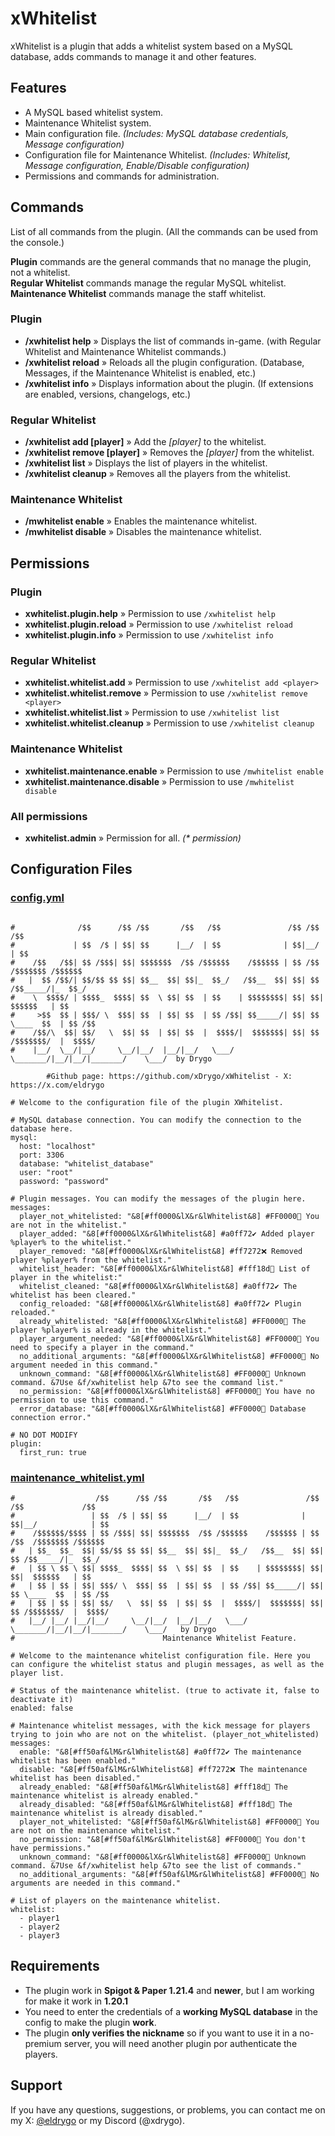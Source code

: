 # xWhitelist

xWhitelist is a plugin that adds a whitelist system based on a MySQL database, adds commands to manage it and other features.

## Features
- A MySQL based whitelist system.
- Maintenance Whitelist system.
- Main configuration file. *(Includes: MySQL database credentials, Message configuration)*
- Configuration file for Maintenance Whitelist. *(Includes: Whitelist, Message configuration, Enable/Disable configuration)*
- Permissions and commands for administration.

## Commands
List of all commands from the plugin. (All the commands can be  used from the console.)  

**Plugin** commands are the general commands that no manage the plugin, not a whitelist.  
**Regular Whitelist** commands manage the regular MySQL whitelist.  
**Maintenance Whitelist** commands manage the staff whitelist.

### Plugin
- **/xwhitelist help** » Displays the list of commands in-game. (with Regular Whitelist and Maintenance Whitelist commands.)
- **/xwhitelist reload** » Reloads all the plugin configuration. (Database, Messages, if the Maintenance Whitelist is enabled, etc.)
- **/xwhitelist info** » Displays information about the plugin. (If extensions are enabled, versions, changelogs, etc.)

### Regular Whitelist
- **/xwhitelist add [player]** » Add the *[player]* to the whitelist.
- **/xwhitelist remove [player]** » Removes the *[player]* from the whitelist.
- **/xwhitelist list** » Displays the list of players in the whitelist.
- **/xwhitelist cleanup** » Removes all the players from the whitelist.

### Maintenance Whitelist
- **/mwhitelist enable** » Enables the maintenance whitelist.
- **/mwhitelist disable** » Disables the maintenance whitelist.

## Permissions
### Plugin
- **xwhitelist.plugin.help** » Permission to use `/xwhitelist help`
- **xwhitelist.plugin.reload** » Permission to use `/xwhitelist reload`
- **xwhitelist.plugin.info** » Permission to use `/xwhitelist info`
### Regular Whitelist
- **xwhitelist.whitelist.add** » Permission to use  `/xwhitelist add <player>`
- **xwhitelist.whitelist.remove** » Permission to use  `/xwhitelist remove <player>`
- **xwhitelist.whitelist.list** » Permission to use  `/xwhitelist list`
- **xwhitelist.whitelist.cleanup** » Permission to use `/xwhitelist cleanup`
### Maintenance Whitelist
- **xwhitelist.maintenance.enable** » Permission to use `/mwhitelist enable`
- **xwhitelist.maintenance.disable** » Permission to use `/mwhitelist disable`
### All permissions
- **xwhitelist.admin** » Permission for all. _(* permission)_

## Configuration Files
### [config.yml](https://github.com/xDrygo/xWhitelist/blob/master/src/main/resources/config.yml)
```

#              /$$      /$$ /$$       /$$   /$$               /$$ /$$             /$$
#             | $$  /$ | $$| $$      |__/  | $$              | $$|__/            | $$
#    /$$   /$$| $$ /$$$| $$| $$$$$$$  /$$ /$$$$$$    /$$$$$$ | $$ /$$  /$$$$$$$ /$$$$$$
#   |  $$ /$$/| $$/$$ $$ $$| $$__  $$| $$|_  $$_/   /$$__  $$| $$| $$ /$$_____/|_  $$_/
#    \  $$$$/ | $$$$_  $$$$| $$  \ $$| $$  | $$    | $$$$$$$$| $$| $$|  $$$$$$   | $$
#     >$$  $$ | $$$/ \  $$$| $$  | $$| $$  | $$ /$$| $$_____/| $$| $$ \____  $$  | $$ /$$
#    /$$/\  $$| $$/   \  $$| $$  | $$| $$  |  $$$$/|  $$$$$$$| $$| $$ /$$$$$$$/  |  $$$$/
#    |__/  \__/|__/     \__/|__/  |__/|__/   \___/   \_______/|__/|__/|_______/    \___/  by Drygo

        #Github page: https://github.com/xDrygo/xWhitelist - X: https://x.com/eldrygo

# Welcome to the configuration file of the plugin XWhitelist.

# MySQL database connection. You can modify the connection to the database here.
mysql:
  host: "localhost"
  port: 3306
  database: "whitelist_database"
  user: "root"
  password: "password"

# Plugin messages. You can modify the messages of the plugin here.
messages:
  player_not_whitelisted: "&8[#ff0000&lX&r&lWhitelist&8] #FF0000🚫 You are not in the whitelist."
  player_added: "&8[#ff0000&lX&r&lWhitelist&8] #a0ff72✔ Added player %player% to the whitelist."
  player_removed: "&8[#ff0000&lX&r&lWhitelist&8] #ff7272❌ Removed player %player% from the whitelist."
  whitelist_header: "&8[#ff0000&lX&r&lWhitelist&8] #fff18d📰 List of player in the whitelist:"
  whitelist_cleaned: "&8[#ff0000&lX&r&lWhitelist&8] #a0ff72✔ The whitelist has been cleared."
  config_reloaded: "&8[#ff0000&lX&r&lWhitelist&8] #a0ff72✔ Plugin reloaded."
  already_whitelisted: "&8[#ff0000&lX&r&lWhitelist&8] #FF0000🚫 The player %player% is already in the whitelist."
  player_argument_needed: "&8[#ff0000&lX&r&lWhitelist&8] #FF0000🚫 You need to specify a player in the command."
  no_additional_arguments: "&8[#ff0000&lX&r&lWhitelist&8] #FF0000🚫 No argument needed in this command."
  unknown_command: "&8[#ff0000&lX&r&lWhitelist&8] #FF0000🚫 Unknown command. &7Use &f/xwhitelist help &7to see the command list."
  no_permission: "&8[#ff0000&lX&r&lWhitelist&8] #FF0000🚫 You have no permission to use this command."
  error_database: "&8[#ff0000&lX&r&lWhitelist&8] #FF0000🚫 Database connection error."

# NO DOT MODIFY
plugin:
  first_run: true
```
### [maintenance_whitelist.yml](https://github.com/xDrygo/xWhitelist/blob/master/src/main/resources/maintenance_whitelist.yml)
```
#                  /$$      /$$ /$$       /$$   /$$               /$$ /$$             /$$    
#                 | $$  /$ | $$| $$      |__/  | $$              | $$|__/            | $$    
#    /$$$$$$/$$$$ | $$ /$$$| $$| $$$$$$$  /$$ /$$$$$$    /$$$$$$ | $$ /$$  /$$$$$$$ /$$$$$$  
#   | $$_  $$_  $$| $$/$$ $$ $$| $$__  $$| $$|_  $$_/   /$$__  $$| $$| $$ /$$_____/|_  $$_/  
#   | $$ \ $$ \ $$| $$$$_  $$$$| $$  \ $$| $$  | $$    | $$$$$$$$| $$| $$|  $$$$$$   | $$    
#   | $$ | $$ | $$| $$$/ \  $$$| $$  | $$| $$  | $$ /$$| $$_____/| $$| $$ \____  $$  | $$ /$$
#   | $$ | $$ | $$| $$/   \  $$| $$  | $$| $$  |  $$$$/|  $$$$$$$| $$| $$ /$$$$$$$/  |  $$$$/
#   |__/ |__/ |__/|__/     \__/|__/  |__/|__/   \___/   \_______/|__/|__/|_______/    \___/   by Drygo
#                                 Maintenance Whitelist Feature.

# Welcome to the maintenance whitelist configuration file. Here you can configure the whitelist status and plugin messages, as well as the player list.

# Status of the maintenance whitelist. (true to activate it, false to deactivate it)
enabled: false

# Maintenance whitelist messages, with the kick message for players trying to join who are not on the whitelist. (player_not_whitelisted)
messages:
  enable: "&8[#ff50af&lM&r&lWhitelist&8] #a0ff72✔ The maintenance whitelist has been enabled."
  disable: "&8[#ff50af&lM&r&lWhitelist&8] #ff7272❌ The maintenance whitelist has been disabled."
  already_enabled: "&8[#ff50af&lM&r&lWhitelist&8] #fff18d📰 The maintenance whitelist is already enabled."
  already_disabled: "&8[#ff50af&lM&r&lWhitelist&8] #fff18d📰 The maintenance whitelist is already disabled."
  player_not_whitelisted: "&8[#ff50af&lM&r&lWhitelist&8] #FF0000🚫 You are not on the maintenance whitelist."
  no_permission: "&8[#ff50af&lM&r&lWhitelist&8] #FF0000🚫 You don't have permissions."
  unknown_command: "&8[#ff0000&lX&r&lWhitelist&8] #FF0000🚫 Unknown command. &7Use &f/xwhitelist help &7to see the list of commands."
  no_additional_arguments: "&8[#ff50af&lM&r&lWhitelist&8] #FF0000🚫 No arguments are needed in this command."

# List of players on the maintenance whitelist.
whitelist:
  - player1
  - player2
  - player3
```
## Requirements
- The plugin work in **Spigot & Paper 1.21.4** and **newer**, but I am working for make it work in **1.20.1**
- You need to enter the credentials of a **working MySQL database** in the config to make the plugin **work**.
- The plugin **only verifies the nickname** so if you want to use it in a no-premium server, you will need another plugin por authenticate the players.
## Support
If you have any questions, suggestions, or problems, you can contact me on my X: [@eldrygo](https://x.com/eldrygo) or my Discord (@xdrygo).